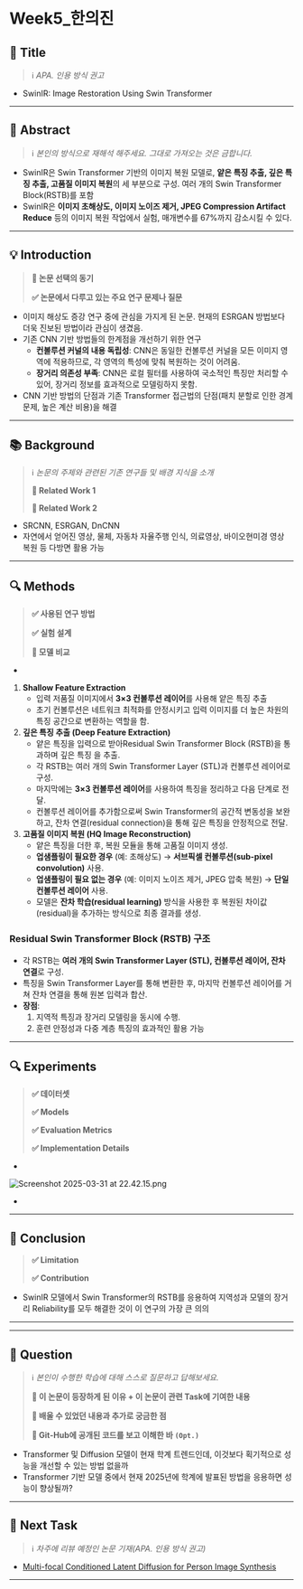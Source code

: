 # Week5_한의진

<aside>

<aside>

## **📘 Title**

> ℹ️ *APA. 인용 방식 권고*
> 
</aside>

- SwinIR: Image Restoration Using Swin Transformer

</aside>

---

<aside>

<aside>

## **📖 Abstract**

> ℹ️ *본인의 방식으로 재해석 해주세요. 그대로 가져오는 것은 금합니다.*
> 
</aside>

- SwinIR은 Swin Transformer 기반의 이미지 복원 모델로, **얕은 특징 추출, 깊은 특징 추출, 고품질 이미지 복원**의 세 부분으로 구성. 여러 개의 Swin Transformer Block(RSTB)를 포함
- SwinIR은 **이미지 초해상도, 이미지 노이즈 제거, JPEG Compression Artifact Reduce** 등의 이미지 복원 작업에서 실험, 매개변수를 67%까지 감소시킬 수 있다.

</aside>

---

<aside>

<aside>

## **💡 Introduction**

> **📍 논문 선택의 동기**
> 
> 
> **✅ 논문에서 다루고 있는 주요 연구 문제나 질문**
> 
</aside>

- 이미지 해상도 증강 연구 중에 관심을 가지게 된 논문. 현재의 ESRGAN 방법보다 더욱 진보된 방법이라 관심이 생겼음.
- 기존 CNN 기반 방법들의 한계점을 개선하기 위한 연구
    - **컨볼루션 커널의 내용 독립성**: CNN은 동일한 컨볼루션 커널을 모든 이미지 영역에 적용하므로, 각 영역의 특성에 맞춰 복원하는 것이 어려움.
    - **장거리 의존성 부족**: CNN은 로컬 필터를 사용하여 국소적인 특징만 처리할 수 있어, 장거리 정보를 효과적으로 모델링하지 못함.
- CNN 기반 방법의 단점과 기존 Transformer 접근법의 단점(패치 분할로 인한 경계 문제, 높은 계산 비용)을 해결

</aside>

---

<aside>

<aside>

## **📚 Background**

> ℹ️ *논문의 주제와 관련된 기존 연구들 및 배경 지식을 소개*
> 
> 
> **📍 Related Work 1**
> 
> **📍 Related Work 2**
> 
</aside>

- SRCNN, ESRGAN, DnCNN
- 자연에서 얻어진 영상, 물체, 자동차 자율주행 인식, 의료영상, 바이오현미경 영상 복원 등 다방면 활용 가능

</aside>

---

<aside>

<aside>

## **🔍 Methods**

> **✅ 사용된 연구 방법**
> 
> 
> **✅ 실험 설계**
> 
> **📍 모델 비교** 
> 
</aside>

- 
1. **Shallow Feature Extraction**
    - 입력 저품질 이미지에서 **3×3 컨볼루션 레이어**를 사용해 얕은 특징 추출
    - 초기 컨볼루션은 네트워크 최적화를 안정시키고 입력 이미지를 더 높은 차원의 특징 공간으로 변환하는 역할을 함.
2. **깊은 특징 추출 (Deep Feature Extraction)**
    - 얕은 특징을 입력으로 받아Residual Swin Transformer Block (RSTB)을 통과하며 깊은 특징 을 추출.
    - 각 RSTB는 여러 개의 Swin Transformer Layer (STL)과 컨볼루션 레이어로 구성.
    - 마지막에는 **3×3 컨볼루션 레이어**를 사용하여 특징을 정리하고 다음 단계로 전달.
    - 컨볼루션 레이어를 추가함으로써 Swin Transformer의 공간적 변동성을 보완하고, 잔차 연결(residual connection)을 통해 깊은 특징을 안정적으로 전달.
3. **고품질 이미지 복원 (HQ Image Reconstruction)**
    - 얕은 특징을 더한 후, 복원 모듈을 통해 고품질 이미지 생성.
    - **업샘플링이 필요한 경우** (예: 초해상도) → **서브픽셀 컨볼루션(sub-pixel convolution)** 사용.
    - **업샘플링이 필요 없는 경우** (예: 이미지 노이즈 제거, JPEG 압축 복원) → **단일 컨볼루션 레이어** 사용.
    - 모델은 **잔차 학습(residual learning)** 방식을 사용한 후 복원된 차이값(residual)을 추가하는 방식으로 최종 결과를 생성.

### **Residual Swin Transformer Block (RSTB) 구조**

- 각 RSTB는 **여러 개의 Swin Transformer Layer (STL), 컨볼루션 레이어, 잔차 연결**로 구성.
- 특징을 Swin Transformer Layer를 통해 변환한 후, 마지막 컨볼루션 레이어를 거쳐 잔차 연결을 통해 원본 입력과 합산.
- **장점**:
    1. 지역적 특징과 장거리 모델링을 동시에 수행.
    2. 훈련 안정성과 다중 계층 특징의 효과적인 활용 가능

[](https://www.notion.so)

</aside>

---

<aside>

<aside>

## **🔍 Experiments**

> **✅ 데이터셋**
> 
> 
> **✅ Models**
> 
> **✅ Evaluation Metrics**
> 
> **✅ Implementation Details**
> 
</aside>

- 

![Screenshot 2025-03-31 at 22.42.15.png](Week5_%E1%84%92%E1%85%A1%E1%86%AB%E1%84%8B%E1%85%B4%E1%84%8C%E1%85%B5%E1%86%AB%201c7138dcada680bbacf2ea43ca20658a/Screenshot_2025-03-31_at_22.42.15.png)

- 

</aside>

---

<aside>

<aside>

## **📖 Conclusion**

> **✅ Limitation**
> 
> 
> **✅ Contribution**
> 
</aside>

- SwinIR 모델에서 Swin Transformer의 RSTB를 응용하여 지역성과 모델의 장거리 Reliability를 모두 해결한 것이 이 연구의 가장 큰 의의

</aside>

---

---

<aside>

<aside>

## **🤔 Question**

> ℹ️ *본인이 수행한 학습에 대해 스스로 질문하고 답해보세요.*
> 
> 
> **📍 이 논문이 등장하게 된 이유 + 이 논문이 관련 Task에 기여한 내용**
> 
> **📍 배울 수 있었던 내용과 추가로 궁금한 점**
> 
> **📍 Git-Hub에 공개된 코드를 보고 이해한 바 `(Opt.)`**
> 
</aside>

- Transformer 및 Diffusion 모델이 현재 학계 트렌드인데, 이것보다 획기적으로 성능을 개선할 수 있는 방법 없을까
- Transformer 기반 모델 중에서 현재 2025년에 학계에 발표된 방법을 응용하면 성능이 향상될까?

</aside>

---

<aside>

<aside>

## **🤔 Next Task**

> ℹ️ *차주에 리뷰 예정인 논문 기재(APA. 인용 방식 권고)*
> 
</aside>

- [Multi-focal Conditioned Latent Diffusion for Person Image Synthesis](https://github.com/jqliu09/mcld)

</aside>

---